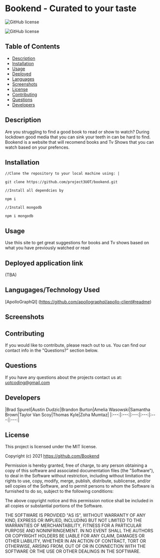 # Bookend - Curated to your taste

![GitHub license](https://img.shields.io/badge/license-MIT-ff69b4.svg)

![GitHub license](https://img.shields.io/badge/license-MIT-ff69b4.svg)

## Table of Contents 

- [Description](#description)
- [Installation](#installation)
- [Usage](#usage)
- [Deployed](#deployed)
- [Languages](#languages)
- [Screenshots](#screenshots)
- [License](#license)
- [Contributing](#contributing)
- [Questions](#questions)
- [Developers](#developers)

## Description
Are you struggling to find a good book to read or show to watch? During lockdown good media that you can sink your teeth in can be hard to find. Bookend is a website that will recomend books and Tv Shows that you can watch based on your prefences. 

## Installation
```
//Clone the repository to your local machine using: |

git clone https://github.com/project3UOT/bookend.git

//Install all dependcies by

npm i 

//Install mongodb

npm i mongodb

```

## Usage 
Use thiis site to get great suggestions for books and Tv shows based on what you have previously watched or read

## Deployed application link
(TBA)

## Langugages/Technology Used
[ApolloGraphQl] (https://github.com/apollographql/apollo-client#readme) <br />

## Screenshots

## Contributing
If you would like to contribute, please reach out to us. You can find our contact info in the "Questions?" section below.

## Questions 
If you have any questions about the projects contact us at: uotcoding@gmail.com

## Developers 
|Brad Spurell|Austin Dudzic|Brandon Burton|Amelia Wasowski|Samantha Brown|Taylor Van Scoy|Thomas Kyle|Zoha Mumtaz|
|:---:|:---:|:---:|:---:|:---:|:---:|

## License
This project is licensed under the MIT license.

Copyright (c) 2021 https://github.com/Bookend

Permission is hereby granted, free of charge, to any person obtaining a copy of this software and associated documentation files (the "Software"), to deal in the Software without restriction, including without limitation the rights to use, copy, modify, merge, publish, distribute, sublicense, and/or sell copies of the Software, and to permit persons to whom the Software is furnished to do so, subject to the following conditions:

The above copyright notice and this permission notice shall be included in all copies or substantial portions of the Software.

THE SOFTWARE IS PROVIDED "AS IS", WITHOUT WARRANTY OF ANY KIND, EXPRESS OR IMPLIED, INCLUDING BUT NOT LIMITED TO THE WARRANTIES OF MERCHANTABILITY, FITNESS FOR A PARTICULAR PURPOSE AND NONINFRINGEMENT. IN NO EVENT SHALL THE AUTHORS OR COPYRIGHT HOLDERS BE LIABLE FOR ANY CLAIM, DAMAGES OR OTHER LIABILITY, WHETHER IN AN ACTION OF CONTRACT, TORT OR OTHERWISE, ARISING FROM, OUT OF OR IN CONNECTION WITH THE SOFTWARE OR THE USE OR OTHER DEALINGS IN THE SOFTWARE.
